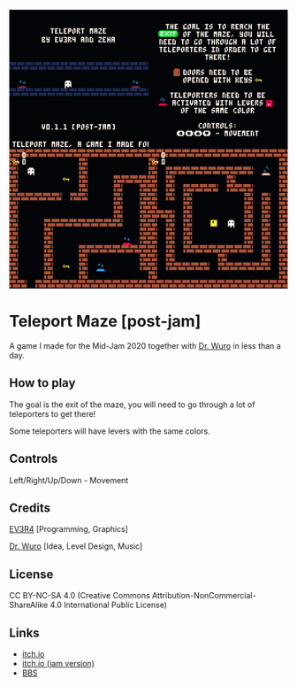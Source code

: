 ![Screenshots of the game.](preview.png)
# Teleport Maze [post-jam]
A game I made for the Mid-Jam 2020 together with [Dr. Wuro](https://drwuro.itch.io/) in less than a day.

## How to play
The goal is the exit of the maze, you will need to go through a lot of teleporters to get there!

Some teleporters will have levers with the same colors.

## Controls
Left/Right/Up/Down - Movement

## Credits
[EV3R4](https://ev3r4.itch.io/) [Programming, Graphics]

[Dr. Wuro](https://drwuro.itch.io/) [Idea, Level Design, Music]

## License
CC BY-NC-SA 4.0 (Creative Commons Attribution-NonCommercial-ShareAlike 4.0 International Public License)

## Links
* [itch.io](https://ev3r4.itch.io/telmaze-mj-2020-post-jam)
* [itch.io (jam version)](https://ev3r4.itch.io/telmaze-mj-2020)
* [BBS](https://www.lexaloffle.com/bbs/?pid=78391)
